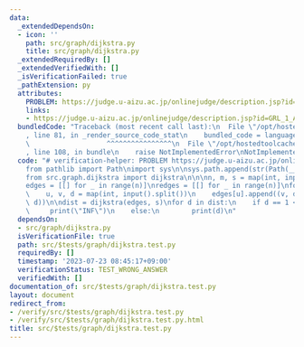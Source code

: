 ```yaml
---
data:
  _extendedDependsOn:
  - icon: ''
    path: src/graph/dijkstra.py
    title: src/graph/dijkstra.py
  _extendedRequiredBy: []
  _extendedVerifiedWith: []
  _isVerificationFailed: true
  _pathExtension: py
  attributes:
    PROBLEM: https://judge.u-aizu.ac.jp/onlinejudge/description.jsp?id=GRL_1_A&lang=ja
    links:
    - https://judge.u-aizu.ac.jp/onlinejudge/description.jsp?id=GRL_1_A&lang=ja
  bundledCode: "Traceback (most recent call last):\n  File \"/opt/hostedtoolcache/Python/3.11.4/x64/lib/python3.11/site-packages/onlinejudge_verify/documentation/build.py\"\
    , line 81, in _render_source_code_stat\n    bundled_code = language.bundle(\n\
    \                   ^^^^^^^^^^^^^^^^\n  File \"/opt/hostedtoolcache/Python/3.11.4/x64/lib/python3.11/site-packages/onlinejudge_verify/languages/python.py\"\
    , line 108, in bundle\n    raise NotImplementedError\nNotImplementedError\n"
  code: "# verification-helper: PROBLEM https://judge.u-aizu.ac.jp/onlinejudge/description.jsp?id=GRL_1_A&lang=ja\n\
    from pathlib import Path\nimport sys\n\nsys.path.append(str(Path(__file__).resolve().parent.parent.parent.parent))\n\
    from src.graph.dijkstra import dijkstra\n\n\nn, m, s = map(int, input().split())\n\
    edges = [[] for _ in range(n)]\nredges = [[] for _ in range(n)]\nfor _ in range(m):\n\
    \    u, v, d = map(int, input().split())\n    edges[u].append((v, d))\n    redges[v].append((u,\
    \ d))\n\ndist = dijkstra(edges, s)\nfor d in dist:\n    if d == 1 << 60:\n   \
    \     print(\"INF\")\n    else:\n        print(d)\n"
  dependsOn:
  - src/graph/dijkstra.py
  isVerificationFile: true
  path: src/$tests/graph/dijkstra.test.py
  requiredBy: []
  timestamp: '2023-07-23 08:45:17+09:00'
  verificationStatus: TEST_WRONG_ANSWER
  verifiedWith: []
documentation_of: src/$tests/graph/dijkstra.test.py
layout: document
redirect_from:
- /verify/src/$tests/graph/dijkstra.test.py
- /verify/src/$tests/graph/dijkstra.test.py.html
title: src/$tests/graph/dijkstra.test.py
---
```

